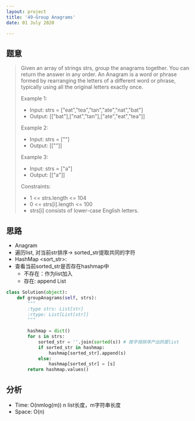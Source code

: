 ```yaml
---
layout: project
title: '49-Group Anagrams'
date: 01 July 2020

---
```

## 题意
> Given an array of strings strs, group the anagrams together. You can return the answer in any order.
> An Anagram is a word or phrase formed by rearranging the letters of a different word or phrase, typically using all the original letters exactly once.
>
> Example 1:
>- Input: strs = ["eat","tea","tan","ate","nat","bat"]
>- Output: [["bat"],["nat","tan"],["ate","eat","tea"]]
>
> Example 2:
>- Input: strs = [""]
>- Output: [[""]]
>
> Example 3:
> - Input: strs = ["a"]
> - Output: [["a"]]
>
> Constraints:
>- 1 <= strs.length <= 104
>- 0 <= strs[i].length <= 100
>- strs[i] consists of lower-case English letters.

## 思路
- Anagram
- 遍历list, 对当前str排序-> sorted_str提取共同的字符
- HashMap <sort_str>:<list>
- 查看当前sorted_str是否存在hashmap中
  - 不存在：作为list加入
  - 存在: append List

~~~python
class Solution(object):
    def groupAnagrams(self, strs):
        """
        :type strs: List[str]
        :rtype: List[List[str]]
        """
        
        hashmap = dict()
        for s in strs:
            sorted_str = ''.join(sorted(s)) # 按字母排序产出的是list
            if sorted_str in hashmap:
                hashmap[sorted_str].append(s)
            else:
                hashmap[sorted_str] = [s]
        return hashmap.values()
~~~

## 分析
- Time: O(nmlog(m)) n list长度，m字符串长度
- Space: O(n)
